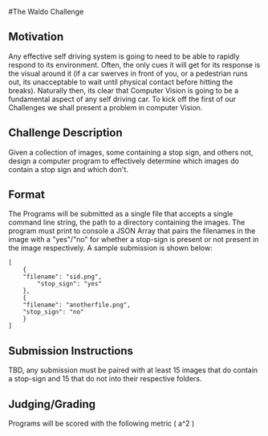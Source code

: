 #The Waldo Challenge


## Motivation

Any effective self driving system is going to need to be able to rapidly respond to its environment. Often, the only cues it will get for its response is the visual around it (if a car swerves in front of you, or a pedestrian runs out, its unacceptable to wait until physical contact before hitting the breaks). Naturally then, its clear that Computer Vision is going to be a fundamental aspect of any self driving car. To kick off the first of our Challenges we shall present a problem in computer Vision. 
## Challenge Description

Given a collection of images, some containing a stop sign, and others not, design a computer program to effectively determine which images do contain a stop sign and which don't. 

## Format

The Programs will be submitted as a single file that accepts a single command line string, the path to a directory containing the  images. The program must print to console a JSON Array that pairs the filenames in the image with a "yes"/"no" for whether a stop-sign is present or not present in the image respectively. A sample submission is shown below:

    [
        {	
  	    "filename": "sid.png",
            "stop_sign": "yes"
        }, 
        {
	    "filename": "anotherfile.png",
	    "stop_sign": "no"
        }
    ]

## Submission Instructions

TBD, any submission must be paired with at least 15 images that do contain a stop-sign and 15 that do not into their respective folders. 

## Judging/Grading

Programs will be scored with the following metric \(  a^2 \) 
